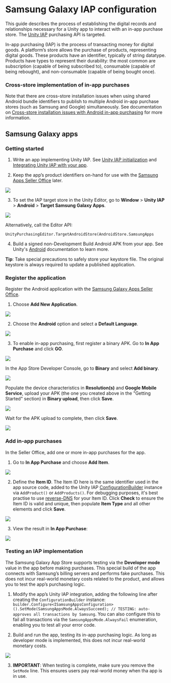 # Samsung Galaxy IAP configuration

This guide describes the process of establishing the digital records and relationships necessary for a Unity app to interact with an in-app purchase store. The [Unity IAP](UnityIAP) purchasing API is targeted.

In-app purchasing (IAP) is the process of transacting money for digital goods. A platform’s store allows the purchase of products, representing digital goods. These products have an identifier, typically of string datatype. Products have types to represent their durability: the most common are subscription (capable of being subscribed to), consumable (capable of being rebought), and non-consumable (capable of being bought once).

### Cross-store implementation of in-app purchases

Note that there are cross-store installation issues when using shared Android bundle identifiers to publish to multiple Android in-app purchase stores (such as Samsung and Google) simultaneously.  See documentation on [Cross-store installation issues with Android in-app purchasing](UnityIAPCrossStoreInstallationIssues) for more information.

## Samsung Galaxy apps

### Getting started

1. Write an app implementing Unity IAP. See [Unity IAP initialization](UnityIAPInitialization) and [Integrating Unity IAP with your app](https://unity3d.com/learn/tutorials/topics/analytics/integrating-unity-iap-your-game).

2. Keep the app’s product identifiers on-hand for use with the [Samsung Apps Seller Office](http://seller.samsungapps.com/) later. 

![](images/SamsungGalaxyIAP-0.png)


3. To set the IAP target store in the Unity Editor, go to __Window__ > __Unity IAP__ > __Android__ > __Target Samsung Galaxy Apps__.

![](images/SamsungGalaxyIAP-1.png)

Alternatively, call the Editor API:

`UnityPurchasingEditor.TargetAndroidStore(AndroidStore.SamsungApps`

4. Build a signed non-Development Build Android APK from your app. See Unity's [Android](android) documentation to learn more. 

**Tip**: Take special precautions to safely store your keystore file. The original keystore is always required to update a published application. 

### Register the application

Register the Android application with the [Samsung Galaxy Apps Seller Office](http://seller.samsungapps.com/).

1. Choose __Add New Application__.

![](images/SamsungGalaxyIAP-2.png)

2. Choose the __Android__ option and select a __Default Language__.

![](images/SamsungGalaxyIAP-3.png)

3. To enable in-app purchasing, first register a binary APK. Go to __In App Purchase__ and click __GO__.

![](images/SamsungGalaxyIAP-4.png)

In the App Store Developer Console, go to __Binary__ and select __Add binary__. 

![](images/SamsungGalaxyIAP-5.png)

Populate the device characteristics in __Resolution(s)__ and __Google Mobile Service__, upload your APK (the one you created above in the "Getting Started" section) in __Binary upload__, then click __Save__.

![](images/SamsungGalaxyIAP-6.png)

Wait for the APK upload to complete, then click __Save__.

![](images/SamsungGalaxyIAP-7.png)


### Add in-app purchases

In the Seller Office, add one or more in-app purchases for the app.

1. Go to __In App Purchase__ and choose __Add Item__.

![](images/SamsungGalaxyIAP-8.png)

2. Define the __Item ID__. The Item ID here is the same identifier used in the app source code, added to the Unity IAP [ConfigurationBuilder](xref:UnityEngine.Purchasing.ConfigurationBuilder) instance via `AddProduct()` or `AddProducts()`. For debugging purposes, it's best practise to use [reverse-DNS](https://en.wikipedia.org/wiki/Reverse_domain_name_notation) for your Item ID. Click __Check__ to ensure the Item ID is valid and unique, then populate __Item Type__ and all other elements and click __Save__.

![](images/SamsungGalaxyIAP-9.png)

3. View the result in __In App Purchase__:

![](images/SamsungGalaxyIAP-10.png)

### Testing an IAP implementation

The Samsung Galaxy App Store supports testing via the __Developer mode__ value in the app before making purchases. This special build of the app connects with Samsung’s billing servers and performs fake purchases. This does not incur real-world monetary costs related to the product, and allows you to test the app’s purchasing logic.

1. Modify the app’s Unity IAP integration, adding the following line after creating the `ConfigurationBuilder` instance:
`builder.Configure<ISamsungAppsConfiguration>().SetMode(SamsungAppsMode.AlwaysSucceed); // TESTING: auto-approves all transactions by Samsung`.
You can also configure this to fail all transactions via the `SamsungAppsMode.AlwaysFail` enumeration, enabling you to test all your error code.

2. Build and run the app, testing its in-app purchasing logic. As long as developer mode is implemented, this does not incur real-world monetary costs.

![](images/SamsungGalaxyIAP-11.png)

3. **IMPORTANT**: When testing is complete, make sure you remove the `SetMode` line. This ensures users pay real-world money when tha app is in use.


